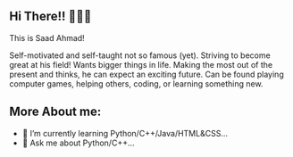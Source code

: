 ## Hi There!! 🙋🏻‍♂️
This is Saad Ahmad! 

Self-motivated and self-taught not so famous (yet). Striving to become great at his field! Wants bigger things in life. Making the most out of the present and thinks, he can expect an exciting future. Can be found playing computer games, helping others, coding, or learning something new.

## More About me:
- 🌱 I’m currently learning Python/C++/Java/HTML&CSS...
- 💬 Ask me about Python/C++...
